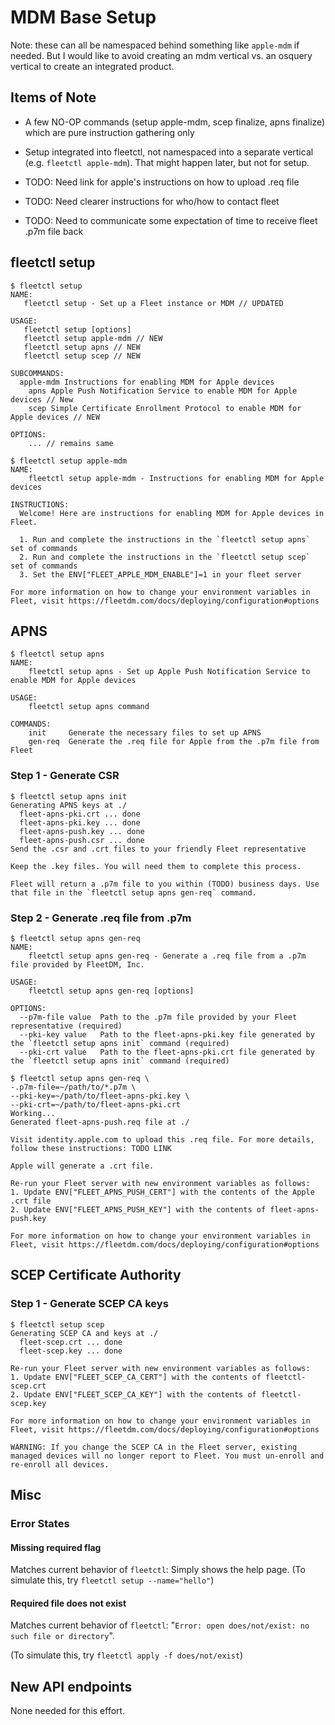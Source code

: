 # MDM Base Setup

Note: these can all be namespaced behind something like `apple-mdm` if needed. But I would like to avoid creating an mdm vertical vs. an osquery vertical to create an integrated product.

## Items of Note
- A few NO-OP commands (setup apple-mdm, scep finalize, apns finalize) which are pure instruction gathering only
- Setup integrated into fleetctl, not namespaced into a separate vertical (e.g. `fleetctl apple-mdm`). That might happen later, but not for setup.

- TODO: Need link for apple's instructions on how to upload .req file
- TODO: Need clearer instructions for who/how to contact fleet
- TODO: Need to communicate some expectation of time to receive fleet .p7m file back

## fleetctl setup

```
$ fleetctl setup
NAME:
   fleetctl setup - Set up a Fleet instance or MDM // UPDATED

USAGE:
   fleetctl setup [options]
   fleetctl setup apple-mdm // NEW
   fleetctl setup apns // NEW
   fleetctl setup scep // NEW
   
SUBCOMMANDS:
  apple-mdm Instructions for enabling MDM for Apple devices
	apns Apple Push Notification Service to enable MDM for Apple devices // New
	scep Simple Certificate Enrollment Protocol to enable MDM for Apple devices // NEW

OPTIONS:
	... // remains same
```

```
$ fleetctl setup apple-mdm
NAME:
	fleetctl setup apple-mdm - Instructions for enabling MDM for Apple devices

INSTRUCTIONS:
  Welcome! Here are instructions for enabling MDM for Apple devices in Fleet.

  1. Run and complete the instructions in the `fleetctl setup apns` set of commands
  2. Run and complete the instructions in the `fleetctl setup scep` set of commands
  3. Set the ENV["FLEET_APPLE_MDM_ENABLE"]=1 in your fleet server

For more information on how to change your environment variables in Fleet, visit https://fleetdm.com/docs/deploying/configuration#options
```

## APNS

```
$ fleetctl setup apns
NAME:
	fleetctl setup apns - Set up Apple Push Notification Service to enable MDM for Apple devices

USAGE:
	fleetctl setup apns command

COMMANDS:
	init     Generate the necessary files to set up APNS
	gen-req  Generate the .req file for Apple from the .p7m file from Fleet
```

### Step 1 - Generate CSR
```
$ fleetctl setup apns init
Generating APNS keys at ./
  fleet-apns-pki.crt ... done
  fleet-apns-pki.key ... done
  fleet-apns-push.key ... done
  fleet-apns-push.csr ... done
Send the .csr and .crt files to your friendly Fleet representative

Keep the .key files. You will need them to complete this process. 

Fleet will return a .p7m file to you within (TODO) business days. Use that file in the `fleetctl setup apns gen-req` command.
```

### Step 2 - Generate .req file from .p7m

```
$ fleetctl setup apns gen-req
NAME:
	fleetctl setup apns gen-req - Generate a .req file from a .p7m file provided by FleetDM, Inc.

USAGE:
	fleetctl setup apns gen-req [options]

OPTIONS:
  --p7m-file value  Path to the .p7m file provided by your Fleet representative (required)
  --pki-key value   Path to the fleet-apns-pki.key file generated by the `fleetctl setup apns init` command (required)
  --pki-crt value   Path to the fleet-apns-pki.crt file generated by the `fleetctl setup apns init` command (required)
```

```
$ fleetctl setup apns gen-req \
-.p7m-file=~/path/to/*.p7m \
--pki-key=~/path/to/fleet-apns-pki.key \
--pki-crt=~/path/to/fleet-apns-pki.crt
Working...
Generated fleet-apns-push.req file at ./

Visit identity.apple.com to upload this .req file. For more details, follow these instructions: TODO LINK

Apple will generate a .crt file.

Re-run your Fleet server with new environment variables as follows:
1. Update ENV["FLEET_APNS_PUSH_CERT"] with the contents of the Apple .crt file
2. Update ENV["FLEET_APNS_PUSH_KEY"] with the contents of fleet-apns-push.key

For more information on how to change your environment variables in Fleet, visit https://fleetdm.com/docs/deploying/configuration#options

```

## SCEP Certificate Authority
### Step 1 - Generate SCEP CA keys
```
$ fleetctl setup scep
Generating SCEP CA and keys at ./
  fleet-scep.crt ... done
  fleet-scep.key ... done

Re-run your Fleet server with new environment variables as follows:
1. Update ENV["FLEET_SCEP_CA_CERT"] with the contents of fleetctl-scep.crt
2. Update ENV["FLEET_SCEP_CA_KEY"] with the contents of fleetctl-scep.key

For more information on how to change your environment variables in Fleet, visit https://fleetdm.com/docs/deploying/configuration#options

WARNING: If you change the SCEP CA in the Fleet server, existing managed devices will no longer report to Fleet. You must un-enroll and re-enroll all devices.

```

## Misc
### Error States
#### Missing required flag
Matches current behavior of `fleetctl`: Simply shows the help page. (To simulate this, try `fleetctl setup --name="hello"`)

#### Required file does not exist 
Matches current behavior of `fleetctl`: "`Error: open does/not/exist: no such file or directory`".

(To simulate this, try `fleetctl apply -f does/not/exist`)

## New API endpoints
None needed for this effort.
